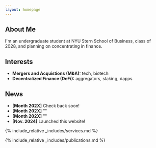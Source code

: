 ```yaml
---
layout: homepage
---
```


## About Me

I'm an undergraduate student at NYU Stern School of Business, class of 2028, and planning on concentrating in finance.

## Interests

- **Mergers and Acquistions (M&A):** tech, biotech
- **Decentralized Finance (DeFi):** aggregators, staking, dapps

## News

- **[Month 202X]** Check back soon!
- **[Month 202X]** ""
- **[Month 202X]** ""
- **[Nov. 2024]** Launched this website!

{% include_relative _includes/services.md %}

{% include_relative _includes/publications.md %}